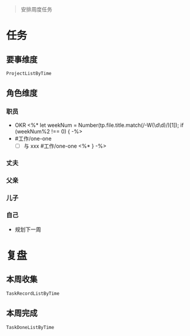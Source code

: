> 安排周度任务

# 任务
## 要事维度
```periodic-para
ProjectListByTime
```

## 角色维度
### 职员
- OKR
<%* let weekNum = Number(tp.file.title.match(/-W(\d\d)/)[1]); if (weekNum%2 !== 0) { -%>
- #工作/one-one 
	- [ ] 与 xxx #工作/one-one
<%* } -%>

### 丈夫
### 父亲
### 儿子
### 自己
- 规划下一周

# 复盘
## 本周收集

```periodic-para
TaskRecordListByTime
```

## 本周完成

```periodic-para
TaskDoneListByTime
```
